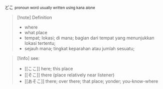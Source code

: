 どこ
<small>pronoun
word usually written using kana alone
</small>
>[!note] Definition
>- where
>- what place
>- tempat; lokasi; di mana; bagian dari tempat yang menunjukkan lokasi tertentu;  
>- sejauh mana; tingkat keparahan atau jumlah sesuatu;


>[!info] 
see: 
>- [[ここ]] here; this place
>- [[そこ]] there (place relatively near listener)
>- [[あそこ]] there; over there; that place; yonder; you-know-where
